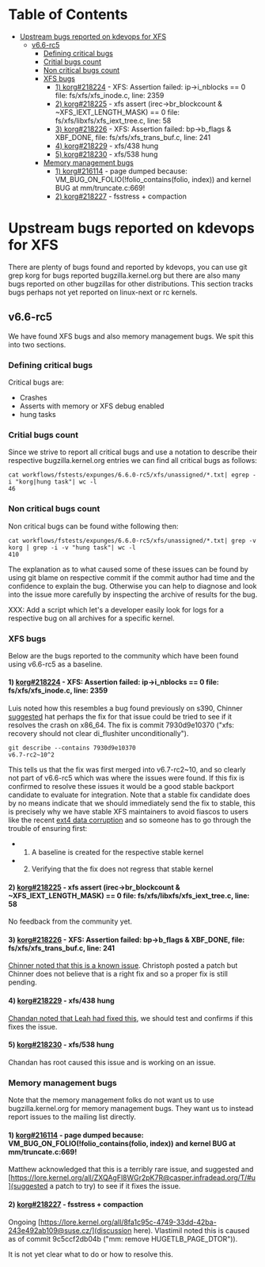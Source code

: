 Table of Contents
=================

* [Upstream bugs reported on kdevops for XFS](#upstream-bugs-reported-on-kdevops-for-xfs)
   * [v6.6-rc5](#v66-rc5)
      * [Defining critical bugs](#defining-critical-bugs)
      * [Critial bugs count](#critial-bugs-count)
      * [Non critical bugs count](#non-critical-bugs-count)
      * [XFS bugs](#xfs-bugs)
         * [1) <a href="https://bugzilla.kernel.org/show_bug.cgi?id=218224" rel="nofollow">korg#218224</a> - XFS: Assertion failed: ip-&gt;i_nblocks == 0 file: fs/xfs/xfs_inode.c, line: 2359](#1-korg218224---xfs-assertion-failed-ip-i_nblocks--0-file-fsxfsxfs_inodec-line-2359)
         * [2) <a href="https://bugzilla.kernel.org/show_bug.cgi?id=218225" rel="nofollow">korg#218225</a> - xfs assert (irec-&gt;br_blockcount &amp; ~XFS_IEXT_LENGTH_MASK) == 0 file: fs/xfs/libxfs/xfs_iext_tree.c, line: 58](#2-korg218225---xfs-assert-irec-br_blockcount--xfs_iext_length_mask--0-file-fsxfslibxfsxfs_iext_treec-line-58)
         * [3) <a href="https://bugzilla.kernel.org/show_bug.cgi?id=218226" rel="nofollow">korg#218226</a> - XFS: Assertion failed: bp-&gt;b_flags &amp; XBF_DONE, file: fs/xfs/xfs_trans_buf.c, line: 241](#3-korg218226---xfs-assertion-failed-bp-b_flags--xbf_done-file-fsxfsxfs_trans_bufc-line-241)
         * [4) <a href="https://bugzilla.kernel.org/show_bug.cgi?id=218229" rel="nofollow">korg#218229</a> - xfs/438 hung](#4-korg218229---xfs438-hung)
         * [5) <a href="https://bugzilla.kernel.org/show_bug.cgi?id=218230" rel="nofollow">korg#218230</a> - xfs/538 hung](#5-korg218230---xfs538-hung)
      * [Memory management bugs](#memory-management-bugs)
         * [1) <a href="https://bugzilla.kernel.org/show_bug.cgi?id=216114" rel="nofollow">korg#216114</a> - page dumped because: VM_BUG_ON_FOLIO(!folio_contains(folio, index)) and kernel BUG at mm/truncate.c:669!](#1-korg216114---page-dumped-because-vm_bug_on_foliofolio_containsfolio-index-and-kernel-bug-at-mmtruncatec669)
         * [2) <a href="https://bugzilla.kernel.org/show_bug.cgi?id=218227" rel="nofollow">korg#218227</a> - fsstress + compaction](#2-korg218227---fsstress--compaction)

# Upstream bugs reported on kdevops for XFS

There are plenty of bugs found and reported by kdevops, you can use git grep
korg for bugs reported bugzilla.kernel.org but there are also many bugs reported
on other bugzillas for other distributions. This section tracks bugs perhaps
not yet reported on linux-next or rc kernels.

## v6.6-rc5

We have found XFS bugs and also memory management bugs. We spit this into
two sections.

### Defining critical bugs

Critical bugs are:

  * Crashes
  * Asserts with memory or XFS debug enabled
  * hung tasks

### Critial bugs count

Since we strive to report all critical bugs and use a notation to describe
their respective bugzilla.kernel.org entries we can find all critical bugs
as follows:

```
cat workflows/fstests/expunges/6.6.0-rc5/xfs/unassigned/*.txt| egrep -i "korg|hung task"| wc -l
46
```

### Non critical bugs count

Non critical bugs can be found withe following then:

```
cat workflows/fstests/expunges/6.6.0-rc5/xfs/unassigned/*.txt| grep -v korg | grep -i -v "hung task"| wc -l
410
```

The explanation as to what caused some of these issues can be found by using
git blame on respective commit if the commit author had time and the confidence
to explain the bug. Otherwise you can help to diagnose and look into the issue
more carefully by inspecting the archive of results for the bug.

XXX: Add a script which let's a developer easily look for logs for a respective
bug on all archives for a specific kernel.

### XFS bugs

Below are the bugs reported to the community which have been found using
v6.6-rc5 as a baseline.

#### 1) [korg#218224](https://bugzilla.kernel.org/show_bug.cgi?id=218224) - XFS: Assertion failed: ip->i_nblocks == 0 file: fs/xfs/xfs_inode.c, line: 2359

Luis noted how this resembles a bug found previously on s390, Chinner
[suggested](https://lore.kernel.org/all/ZXPy4+cXlIt0agNz@dread.disaster.area/T/#u)
hat perhaps the fix for that issue could be tried to see if it resolves the crash
on x86_64. The fix is commit 7930d9e10370 ("xfs: recovery should not clear
di_flushiter unconditionally").


```
git describe --contains 7930d9e10370
v6.7-rc2~10^2
```

This tells us that the fix was first merged into v6.7-rc2~10, and so clearly
not part of v6.6-rc5 which was where the issues were found. If this fix
is confirmed to resolve these issues it would be a good stable backport
candidate to evaluate for integration. Note that a stable fix candidate
does by no means indicate that we should immediately send the fix to
stable, this is precisely why we have stable XFS maintainers to avoid
fiascos to users like the recent [ext4 data corruption](https://lwn.net/Articles/954770/)
and so someone has to go through the trouble of ensuring first:

  * 1) A baseline is created for the respective stable kernel
  * 2) Verifying that the fix does not regress that stable kernel

#### 2) [korg#218225](https://bugzilla.kernel.org/show_bug.cgi?id=218225) - xfs assert (irec->br_blockcount & ~XFS_IEXT_LENGTH_MASK) == 0 file: fs/xfs/libxfs/xfs_iext_tree.c, line: 58

No feedback from the community yet.

#### 3) [korg#218226](https://bugzilla.kernel.org/show_bug.cgi?id=218226) - XFS: Assertion failed: bp->b_flags & XBF_DONE, file: fs/xfs/xfs_trans_buf.c, line: 241 

[Chinner noted that this is a known issue](https://lore.kernel.org/linux-xfs/20231128153808.GA19360@lst.de/).
Christoph posted a patch but Chinner does not believe that is a right fix and
so a proper fix is still pending.

#### 4) [korg#218229](https://bugzilla.kernel.org/show_bug.cgi?id=218229) - xfs/438 hung

[Chandan noted that Leah had fixed
this](https://lore.kernel.org/linux-xfs/20231030203349.663275-1-leah.rumancik@gmail.com/), we should test and
confirms if this fixes the issue.

#### 5) [korg#218230](https://bugzilla.kernel.org/show_bug.cgi?id=218230) - xfs/538 hung

Chandan has root caused this issue and is working on an issue.

### Memory management bugs

Note that the memory management folks do not want us to use bugzilla.kernel.org
for memory management bugs. They want us to instead report issues to the
mailing list directly.

#### 1) [korg#216114](https://bugzilla.kernel.org/show_bug.cgi?id=216114) - page dumped because: VM_BUG_ON_FOLIO(!folio_contains(folio, index)) and kernel BUG at mm/truncate.c:669!

Matthew acknowledged that this is a terribly rare issue, and suggested and
[https://lore.kernel.org/all/ZXQAgFl8WGr2pK7R@casper.infradead.org/T/#u](suggested a patch to try)
to see if it fixes the issue.

#### 2) [korg#218227](https://bugzilla.kernel.org/show_bug.cgi?id=218227) - fsstress + compaction

Ongoing [https://lore.kernel.org/all/8fa1c95c-4749-33dd-42ba-243e492ab109@suse.cz/](discussion here).
Vlastimil noted this is caused as of commit 9c5ccf2db04b ("mm: remove HUGETLB_PAGE_DTOR")).

It is not yet clear what to do or how to resolve this.
